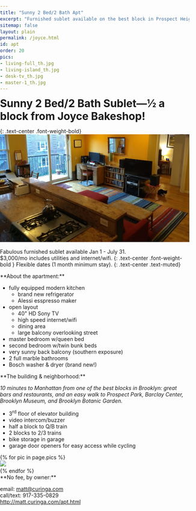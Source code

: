 ```yaml
---
title: "Sunny 2 Bed/2 Bath Apt"
excerpt: "Furnished sublet available on the best block in Prospect Heights, Brooklyn."
sitemap: false
layout: plain
permalink: /joyce.html
id: apt
order: 20
pics:
- living-full_th.jpg
- living-island_th.jpg
- desk-tv_th.jpg
- master-1_th.jpg
---
```

<style>
html, body, h1 { margin: 0; padding: 0; }
html {margin: .25in 0;}
</style>

Sunny 2 Bed/2 Bath Sublet—½ a block from Joyce Bakeshop!
============================================================
{: .text-center .font-weight-bold}
<br>
<img src="/img/apt/cover.jpg" class="img-fluid">

Fabulous furnished sublet available Jan 1 - July 31.  
$3,000/mo includes utilities and internet/wifi.
{: .text-center .font-weight-bold }
Flexible dates (1 month minimum stay).
{: .text-center .text-muted}


<div class="row">
  <div class="col-6" markdown="1">
**About the apartment:**

- fully equipped modern kitchen
  - brand new refrigerator
  - Alessi esspresso maker
- open layout
  - 40" HD Sony TV
  - high speed internet/wifi
  - dining area
  - large balcony overlooking street
- master bedroom w/queen bed
- second bedroom w/twin bunk beds
- very sunny back balcony (southern exposure)
- 2 full marble bathrooms
- Bosch washer &amp; dryer (brand new!)
</div>
<div class="col" markdown="1">
**The building &amp; neighborhood:**

_10 minutes to Manhattan from one of the best blocks in Brooklyn: great bars and restaurants, and an easy walk to Prospect Park, Barclay Center, Brooklyn Museum, and Brooklyn Botanic Garden._

- 3<sup>rd</sup> floor of elevator building
- video intercom/buzzer
- half a block to Q/B train
- 2 blocks to 2/3 trains
- bike storage in garage
- garage door openers for easy access while cycling
</div>
</div> <!-- end row 1 -->

<div class="row">
  <div class="col-8">
    <div class="row">
      {% for pic in page.pics %}
      <div class="col-3">
        <a href="/img/apt/{{pic}}" title="click to see full size" target="_"><img src="/img/apt/{{pic}}" class="img-fluid img-thumbnail"></a>
      </div>
      {% endfor %}
    </div>
  </div>
  <div class="col" markdown="1">
**No fee, by owner:**

email: matt@curinga.com  
call/text: 917-335-0829  
http://matt.curinga.com/apt.html
  </div>
</div>

